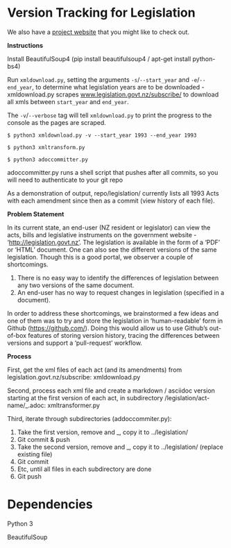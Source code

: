 # Version Tracking for Legislation

We also have a [project website](https://jamestingedwards.github.io/legis-hack/) that you might like to check out.

**Instructions**

Install BeautifulSoup4 (pip install beautifulsoup4 / apt-get install python-bs4)

Run `xmldownload.py`, setting the arguments `-s`/`--start_year` and `-e`/`--end_year`, to determine what legislation years are to be downloaded - xmldownload.py scrapes www.legislation.govt.nz/subscribe/ to download all xmls between `start_year` and `end_year`. 

The `-v`/`--verbose` tag will tell `xmldownload.py` to print the progress to the console as the pages are scraped.

```
$ python3 xmldownload.py -v --start_year 1993 --end_year 1993

$ python3 xmltransform.py

$ python3 adoccommitter.py
```

adoccommitter.py runs a shell script that pushes after all commits, so you will need to authenticate to your git repo

As a demonstration of output, repo/legislation/ currently lists all 1993 Acts with each amendment since then as a commit (view history of each file).

**Problem Statement**

In its current state, an end-user (NZ resident or legislator) can view the acts, bills and legislative instruments on the government website - ‘http://legislation.govt.nz’. The legislation is available in the form of a ‘PDF’ or ‘HTML’ document. One can also see the different versions of the same legislation. Though this is a good portal, we observer a couple of shortcomings. 

1. There is no easy way to identify the differences of legislation between any two versions of the same document.
2. An end-user has no way to request changes in legislation (specified in a document).

In order to address these shortcomings, we brainstormed a few ideas and one of them was to try and store the legislation in ‘human-readable’ form in Github (https://github.com/). Doing this would allow us to use Github’s out-of-box features of storing version history, tracing the differences between versions and support a ‘pull-request’ workflow.

**Process**

First, get the xml files of each act (and its amendments) from legislation.govt.nz/subscribe: xmldownload.py

Second, process each xml file and create a markdown / asciidoc version starting at the first version of each act, in subdirectory /legislation/act-name/<version>_<act name>.adoc: xmltransformer.py

Third, iterate through subdirectories (addoccommiter.py):

1. Take the first version, remove <version> and _, copy it to ../legislation/
2. Git commit & push
3. Take the second version, remove <version> and _, copy it to ../legislation/ (replace existing file)
4. Git commit
5. Etc, until all files in each subdirectory are done
6. Git push
  
# Dependencies

Python 3

BeautifulSoup


